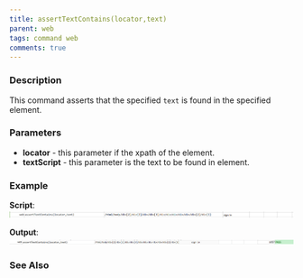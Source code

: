 ```yaml
---
title: assertTextContains(locator,text)
parent: web
tags: command web
comments: true
---
```


### Description
This command asserts that the specified `text` is found in the specified element.


### Parameters
- **locator** - this parameter if the xpath of the element.
- **textScript** - this parameter is the text to be found in element.


### Example
**Script**:<br/>
![](image/assertTextContains_01.png)

**Output**:<br/>
![](image/assertTextContains_02.png)


### See Also
